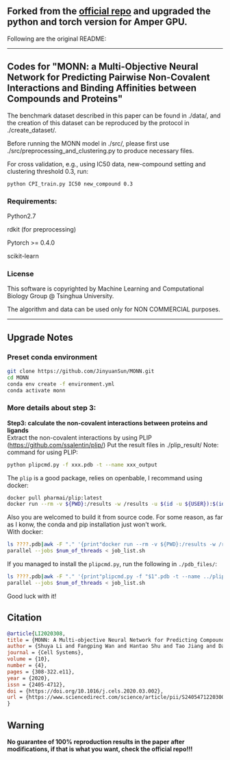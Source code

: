 

## Forked from the [official repo](https://github.com/lishuya17/MONN.git) and upgraded the python and torch version for Amper GPU.
Following are the original README:

--- 
## Codes for "MONN: a Multi-Objective Neural Network for Predicting Pairwise Non-Covalent Interactions and Binding Affinities between Compounds and Proteins"

The benchmark dataset described in this paper can be found in ./data/, and the creation of this dataset can be reproduced by the protocol in ./create_dataset/.

Before running the MONN model in ./src/, please first use ./src/preprocessing_and_clustering.py to produce necessary files.

For cross validation, e.g., using IC50 data, new-compound setting and clustering threshold 0.3, run:

```python CPI_train.py IC50 new_compound 0.3```

### Requirements:
Python2.7

rdkit (for preprocessing)

Pytorch >= 0.4.0

scikit-learn

### License

This software is copyrighted by Machine Learning and Computational Biology Group @ Tsinghua University.

The algorithm and data can be used only for NON COMMERCIAL purposes.

---- 
## Upgrade Notes
### Preset conda environment
```bash
git clone https://github.com/JinyuanSun/MONN.git
cd MONN
conda env create -f environment.yml
conda activate monn
```
### More details about step 3:  
**Step3: calculate the non-covalent interactions between proteins and ligands**  
Extract the non-covalent interactions by using PLIP (https://github.com/ssalentin/plip/)
Put the result files in ./plip_result/
Note: command for using PLIP:   
```bash
python plipcmd.py -f xxx.pdb -t --name xxx_output
```
The `plip` is a good package, relies on openbable, I recommand using docker:  
```bash
docker pull pharmai/plip:latest
docker run --rm -v ${PWD}:/results -w /results -u $(id -u ${USER}):$(id -g ${USER}) pharmai/plip:latest -f 1o41.pdb -t --name output_1o41
```
Also you are welcomed to build it from source code. For some reason, as far as I konw, the conda and pip installation just won't work.  
With docker:
```bash
ls ????.pdb|awk -F "." '{print"docker run --rm -v ${PWD}:/results -w /results -u $(id -u ${USER}):$(id -g ${USER}) pharmai/plip:latest -f "$1".pdb -t --name ../plip_result/output_"$1""}' > job_list.sh
parallel --jobs $num_of_threads < job_list.sh
```
If you managed to install the `plipcmd.py`, run the following in `./pdb_files/`:
```bash
ls ????.pdb|awk -F "." '{print"plipcmd.py -f "$1".pdb -t --name ../plip_result/output_"$1""}' > job_list.sh
parallel --jobs $num_of_threads < job_list.sh
```
Good luck with it!

## Citation
```bibtex
@article{LI2020308,
title = {MONN: A Multi-objective Neural Network for Predicting Compound-Protein Interactions and Affinities},
author = {Shuya Li and Fangping Wan and Hantao Shu and Tao Jiang and Dan Zhao and Jianyang Zeng},
journal = {Cell Systems},
volume = {10},
number = {4},
pages = {308-322.e11},
year = {2020},
issn = {2405-4712},
doi = {https://doi.org/10.1016/j.cels.2020.03.002},
url = {https://www.sciencedirect.com/science/article/pii/S2405471220300818}
}
```

## Warning
**No guarantee of 100% reproduction results in the paper after modifications, if that is what you want, check the official repo!!!**